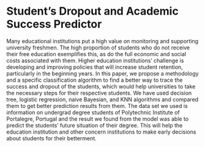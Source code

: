 # Student’s Dropout and Academic Success Predictor
Many educational institutions put a high value
on monitoring and supporting university freshmen. The high
proportion of students who do not receive their free education
exemplifies this, as do the full economic and social costs
associated with them. Higher education institutions’ challenge
is developing and improving policies that will increase student
retention, particularly in the beginning years. In this paper, we
propose a methodology and a specific classification algorithm
to find a better way to trace the success and dropout of the
students, which would help universities to take the necessary
steps for their respective students. We have used decision tree,
logistic regression, naive Bayesian, and KNN algorithms and
compared them to get better prediction results from them. The
data set we used is information on undergrad degree students of
Polytechnic Institute of Portalegre, Portugal and the result we
found from the model was able to predict the students’ future
situation of their degree. This will help the education institution
and other concern institutions to make early decisions about
students for their betterment.
